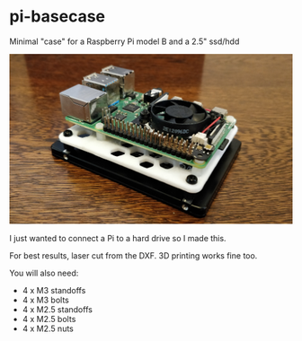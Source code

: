 # pi-basecase
Minimal "case" for a Raspberry Pi model B and a 2.5" ssd/hdd

![Result of printing (badly)](https://raw.githubusercontent.com/rbricheno/pi-basecase/master/pi-basecase-printed.jpg)

I just wanted to connect a Pi to a hard drive so I made this.

For best results, laser cut from the DXF. 3D printing works fine too.

You will also need:

* 4 x M3 standoffs
* 4 x M3 bolts
* 4 x M2.5 standoffs
* 4 x M2.5 bolts
* 4 x M2.5 nuts
